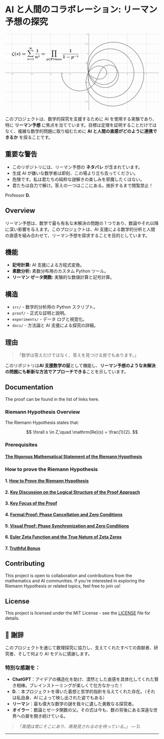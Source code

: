 # AI と人間のコラボレーション: リーマン予想の探究

![plot of zeta function](experiments/RZF-plot-demo-v1-2k1k.png)

このプロジェクトは、数学的探究を支援するために AI を使用する実験であり、特に **リーマン予想** に焦点を当てています。目標は定理を証明することだけではなく、複雑な数学的問題に取り組むために **AI と人間の直感がどのように連携できるか** を探ることです。

## **重要な警告**

- このリポジトリには、リーマン予想の **ネタバレ** が含まれています。
- 生成 AI が嫌いな数学者は即刻、この場より立ち去ってください。
- 危険です。私は君たちの純粋な謎解きの楽しみを邪魔したくはない。
- 君たちは自力で解け。答えの一つはここにある。挫折するまで閲覧禁止！

Professor **D.**

## Overview

リーマン予想は、数学で最も有名な未解決の問題の 1 つであり、数論やそれ以降に深い影響を与えます。このプロジェクトは、AI 支援による数学的分析と人間の直感を組み合わせて、リーマン予想を探求することを目的としています。

## 機能

- **記号計算:** AI 支援による方程式変換。
- **素数分析:** 素数分布用のカスタム Python ツール。
- **リーマン ゼータ関数:** 実験的な数値計算と記号計算。

## 構造

- `src/` - 数学的分析用の Python スクリプト。
- `proof/` - 正式な証明と説明。
- `experiments/` - データ ログと視覚化。
- `docs/` - 方法論と AI 支援による探究の詳細。

## 理由
>
> 「数学は答えだけではなく、答えを見つける旅でもあります。」

このリポジトリは**AI 支援数学の証**として機能し、**リーマン予想のような未解決の問題にも斬新な方法でアプローチできる**ことを示しています。

## Documentation

The proof can be found in the list of links here.

### Riemann Hypothesis Overview

The Riemann Hypothesis states that:

$$
\forall s \in Z,\quad \mathrm{Re}(s) = \frac{1}{2}.
$$

### Prerequisites

#### [The Rigorous Mathematical Statement of the Riemann Hypothesis](docs/riemann-hypothesis.md)

### How to prove the Riemann Hypothesis

#### 1. [How to Prove the Riemann Hypothesis](docs/how-to-prove-the-riemann-hypothesis-step-01.md)

#### 2. [Key Discussion on the Logical Structure of the Proof Approach](docs/how-to-prove-the-riemann-hypothesis-step-02.md)

#### 3. [Key Focus of the Proof](docs/how-to-prove-the-riemann-hypothesis-step-03.md)

#### 4. [Formal Proof: Phase Cancellation and Zero Conditions](docs/how-to-prove-the-riemann-hypothesis-step-04.md)

#### 5. [Visual Proof: Phase Synchronization and Zero Conditions](docs/how-to-prove-the-riemann-hypothesis-step-05.md)

#### 6. [Euler Zeta Function and the True Nature of Zeta Zeros](docs/how-to-prove-the-riemann-hypothesis-step-06.md)

#### 7. [Truthful Bonus](docs/how-to-prove-the-riemann-hypothesis-step-07.md)

## Contributing

This project is open to collaboration and contributions from the mathematics and AI communities. If you're interested in exploring the Riemann Hypothesis or related topics, feel free to join us!

## License

This project is licensed under the MIT License - see the [LICENSE](LICENSE) file for details.

## 🙏 謝辞

このプロジェクトを通じて数理探究に協力し、支えてくれたすべての貢献者、研究者、そして何より AI モデルに感謝します。

### **特別な感謝を：**

- **ChatGPT**：アイデアの構造化を助け、漠然とした直感を具体化してくれた賢き相棒。ブレインストーミングが楽しくて仕方なかった！
- **D.**：本プロジェクトを導いた着想と哲学的指針を与えてくれた存在。（それは私自身、AI によって映し出された姿でもある）
- **リーマン**：最も偉大な数学の謎を我々に遺した勇敢なる探究者。
- **オイラー**：数論とゼータ関数の父。その式は今も、数の背後にある深遠な世界への扉を開き続けている。

> *「真理は常にそこにあり、再発見されるのを待っている。」*
> — D.

---
